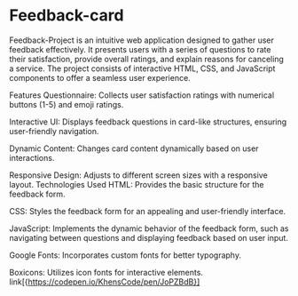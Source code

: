 # Feedback-card
Feedback-Project is an intuitive web application designed to gather user feedback effectively. It presents users with a series of questions to rate their satisfaction, provide overall ratings, and explain reasons for canceling a service. The project consists of interactive HTML, CSS, and JavaScript components to offer a seamless user experience.

Features
Questionnaire: Collects user satisfaction ratings with numerical buttons (1-5) and emoji ratings.

Interactive UI: Displays feedback questions in card-like structures, ensuring user-friendly navigation.

Dynamic Content: Changes card content dynamically based on user interactions.

Responsive Design: Adjusts to different screen sizes with a responsive layout.
Technologies Used
HTML: Provides the basic structure for the feedback form.

CSS: Styles the feedback form for an appealing and user-friendly interface.

JavaScript: Implements the dynamic behavior of the feedback form, such as navigating between questions and displaying feedback based on user input.

Google Fonts: Incorporates custom fonts for better typography.

Boxicons: Utilizes icon fonts for interactive elements.
link[{https://codepen.io/KhensCode/pen/JoPZBdB}]
